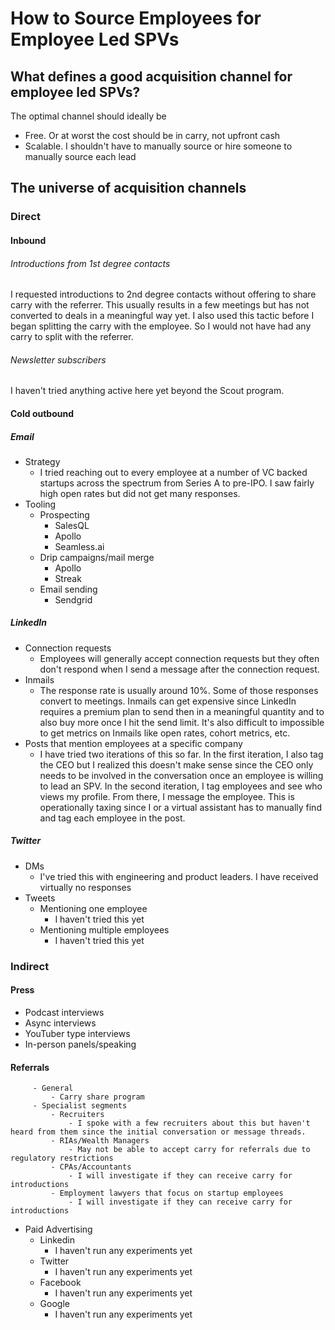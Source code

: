 # How to Source Employees for Employee Led SPVs

## What defines a good acquisition channel for employee led SPVs?

The optimal channel should ideally be

 -  Free. Or at worst the cost should be in carry, not upfront cash
 - Scalable. I shouldn't have to manually source or hire someone to manually source each lead
 
## The universe of acquisition channels
### Direct
#### Inbound
###### Introductions from 1st degree contacts
I requested introductions to 2nd degree contacts without offering to share carry with the referrer. This usually results in a few meetings but has not converted to deals in a meaningful way yet. I also used this tactic before I began splitting the carry with the employee. So I would not have had any carry to split with the referrer.
###### Newsletter subscribers
I haven't tried anything active here yet beyond the Scout program.
#### Cold outbound
##### Email
- Strategy
	- I tried reaching out to every employee at a number of VC backed startups across the spectrum from Series A to pre-IPO. I saw fairly high open rates but did not get many responses. 
 - Tooling
	 - Prospecting
		 - SalesQL
		 - Apollo
		 - Seamless.ai
	 - Drip campaigns/mail merge
		 - Apollo
		 - Streak
	 - Email sending
		 - Sendgrid
##### LinkedIn
 - Connection requests
	 - Employees will generally accept connection requests but they often don't respond when I send a message after the connection request.
 - Inmails
	 - The response rate is usually around 10%. Some of those responses convert to meetings. Inmails can get expensive since LinkedIn requires a premium plan to send then in a meaningful quantity and to also buy more once I hit the send limit. It's also difficult to impossible to get metrics on Inmails like open rates, cohort metrics, etc.
 - Posts that mention employees at a specific company
	 - I have tried two iterations of this so far. In the first iteration, I also tag the CEO but I realized this doesn't make sense since the CEO only needs to be involved in the conversation once an employee is willing to lead an SPV. In the second iteration, I tag employees and see who views my profile. From there, I message the employee. This is operationally taxing since I or a virtual assistant has to manually find and tag each employee in the post.

##### Twitter
- DMs
	- I've tried this with engineering and product leaders. I have received virtually no responses
-  Tweets
	-  Mentioning one employee
		-  I haven't tried this yet
	- Mentioning multiple employees
		- I haven't tried this yet
### Indirect
#### Press
- Podcast interviews
- Async interviews
- YouTuber type interviews
- In-person panels/speaking
#### Referrals
		 - General
			 - Carry share program
		 - Specialist segments
			 - Recruiters
				 - I spoke with a few recruiters about this but haven't heard from them since the initial conversation or message threads.
			 - RIAs/Wealth Managers
				 - May not be able to accept carry for referrals due to regulatory restrictions
			 - CPAs/Accountants
				 - I will investigate if they can receive carry for introductions
			 - Employment lawyers that focus on startup employees
				 - I will investigate if they can receive carry for introductions
 - Paid Advertising
	 - Linkedin
		 - I haven't run any experiments yet
	 - Twitter
		 - I haven't run any experiments yet 
	 - Facebook
		 - I haven't run any experiments yet
	 - Google
		 - I haven't run any experiments yet
<!--stackedit_data:
eyJoaXN0b3J5IjpbLTc5OTY5NzksMTgyNzg0ODI1MiwxODA0MD
QzOTQwLC00NDkzNzQyLC0xNzYwNzY3NDUsLTY0OTY0ODUyMiw3
MDAzMTY3MDVdfQ==
-->